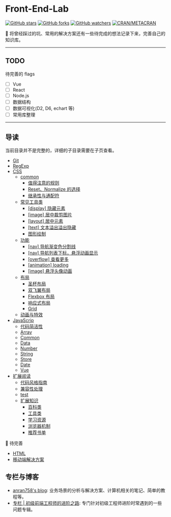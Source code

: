 # Front-End-Lab

[![GitHub stars](https://img.shields.io/github/stars/anran758/Front-End-Lab.svg?style=flat-square)](https://github.com/anran758/Front-End-Lab/stargazers)
[![GitHub forks](https://img.shields.io/github/forks/anran758/Front-End-Lab.svg?style=flat-square)](https://github.com/anran758/Front-End-Lab/network)
[![GitHub watchers](https://img.shields.io/github/watchers/anran758/Front-End-Lab.svg?style=flat-square)](https://github.com/anran758/Front-End-Lab/watchers)
[![CRAN/METACRAN](https://img.shields.io/cran/l/devtools.svg?style=flat-square)](https://github.com/anran758/Front-End-Lab)

:art: 将曾经踩过的坑、常用的解决方案还有一些待完成的想法记录下来，完善自己的知识库。

---

## TODO

待完善的 flags

- [ ] Vue
- [ ] React
- [ ] Node.js
- [ ] 数据结构
- [ ] 数据可视化(D2, D6, echart 等)
- [ ] 常用库整理

---

## 导读

当前目录并不是完整的，详细的子目录需要在子页查看。

- [Git](./git)
- [RegExp](./REGEXP)
- [CSS](./css)
  - [common](#common)
    - [值得注意的规则](#%e5%80%bc%e5%be%97%e6%b3%a8%e6%84%8f%e7%9a%84%e8%a7%84%e5%88%99)
    - [Reset、Normalize 的选择](#resetnormalize-%e7%9a%84%e9%80%89%e6%8b%a9)
    - [继承性与通配符](#%e7%bb%a7%e6%89%bf%e6%80%a7%e4%b8%8e%e9%80%9a%e9%85%8d%e7%ac%a6)
  - [常见工具类](#%e5%b8%b8%e8%a7%81%e5%b7%a5%e5%85%b7%e7%b1%bb)
    - [[display] 隐藏元素](#display-%e9%9a%90%e8%97%8f%e5%85%83%e7%b4%a0)
    - [[image] 居中裁剪图片](#image-%e5%b1%85%e4%b8%ad%e8%a3%81%e5%89%aa%e5%9b%be%e7%89%87)
    - [[layout] 居中元素](#layout-%e5%b1%85%e4%b8%ad%e5%85%83%e7%b4%a0)
    - [[text] 文本溢出溢出隐藏](#text-%e6%96%87%e6%9c%ac%e6%ba%a2%e5%87%ba%e6%ba%a2%e5%87%ba%e9%9a%90%e8%97%8f)
    - [图形绘制](#%e5%9b%be%e5%bd%a2%e7%bb%98%e5%88%b6)
  - [功能](#%e5%8a%9f%e8%83%bd)
    - [[nav] 导航渐变色分割线](#nav-%e5%af%bc%e8%88%aa%e6%b8%90%e5%8f%98%e8%89%b2%e5%88%86%e5%89%b2%e7%ba%bf)
    - [[nav] 导航列表下标，悬浮动画显示](#nav-%e5%af%bc%e8%88%aa%e5%88%97%e8%a1%a8%e4%b8%8b%e6%a0%87%e6%82%ac%e6%b5%ae%e5%8a%a8%e7%94%bb%e6%98%be%e7%a4%ba)
    - [[overflow] 查看更多](#overflow-%e6%9f%a5%e7%9c%8b%e6%9b%b4%e5%a4%9a)
    - [[animation] loading](#animation-loading)
    - [[image] 悬浮头像动画](#image-%e6%82%ac%e6%b5%ae%e5%a4%b4%e5%83%8f%e5%8a%a8%e7%94%bb)
  - [布局](#%e5%b8%83%e5%b1%80)
    - [圣杯布局](#%e5%9c%a3%e6%9d%af%e5%b8%83%e5%b1%80)
    - [双飞翼布局](#%e5%8f%8c%e9%a3%9e%e7%bf%bc%e5%b8%83%e5%b1%80)
    - [Flexbox 布局](#flexbox-%e5%b8%83%e5%b1%80)
    - [响应式布局](#%e5%93%8d%e5%ba%94%e5%bc%8f%e5%b8%83%e5%b1%80)
    - [Grid](#grid)
  - [动画与特效](#%e5%8a%a8%e7%94%bb%e4%b8%8e%e7%89%b9%e6%95%88)
- [JavaScrip](./javascript)
  - [代码简洁性](./javascript#%E4%BB%A3%E7%A0%81%E7%AE%80%E6%B4%81%E6%80%A7)
  - [Array](./javascript#array)
  - [Common](./javascript#common)
  - [Data](./javascript#data)
  - [Number](./javascript#number)
  - [String](./javascript#string)
  - [Store](./javascript#store)
  - [Date](./javascript#date)
  - [Vue](./javascript#vue)
- [扩展阅读](./further)
  - [代码风格指南](./further/#代码风格指南)
  - [兼容性处理](./further/#兼容性处理)
  - [test](./further/#test)
  - [扩展知识](./further/#扩展知识)
    - [百科类](./further/#百科类)
    - [工具类](./further/#工具类)
    - [学习资源](./further/#学习资源)
    - [浏览器机制](./further/#浏览器机制)
    - [推荐书单](./further/#推荐书单)

:construction: 待完善

- [HTML](./html)
- [移动端解决方案](./mobile)

## 专栏与博客

- [anran758's blog](https://anran758.github.io/blog/): 业务场景的分析与解决方案、计算机相关的笔记、简单的教程等。
- [专栏 | 初级前端工程师的进阶之路](https://zhuanlan.zhihu.com/c_1147180666474176512): 专门针对初级工程师进阶时常遇到的一些问题专辑。
